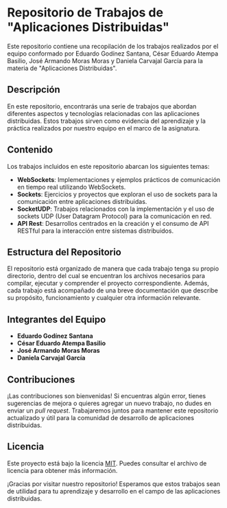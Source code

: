 # Repositorio de Trabajos de "Aplicaciones Distribuidas"

Este repositorio contiene una recopilación de los trabajos realizados por el equipo conformado por Eduardo Godínez Santana, César Eduardo Atempa Basilio, José Armando Moras Moras y Daniela Carvajal García para la materia de "Aplicaciones Distribuidas".

## Descripción

En este repositorio, encontrarás una serie de trabajos que abordan diferentes aspectos y tecnologías relacionadas con las aplicaciones distribuidas. Estos trabajos sirven como evidencia del aprendizaje y la práctica realizados por nuestro equipo en el marco de la asignatura.

## Contenido

Los trabajos incluidos en este repositorio abarcan los siguientes temas:

- **WebSockets**: Implementaciones y ejemplos prácticos de comunicación en tiempo real utilizando WebSockets.
- **Sockets**: Ejercicios y proyectos que exploran el uso de sockets para la comunicación entre aplicaciones distribuidas.
- **SocketUDP**: Trabajos relacionados con la implementación y el uso de sockets UDP (User Datagram Protocol) para la comunicación en red.
- **API Rest**: Desarrollos centrados en la creación y el consumo de API RESTful para la interacción entre sistemas distribuidos.

## Estructura del Repositorio

El repositorio está organizado de manera que cada trabajo tenga su propio directorio, dentro del cual se encuentran los archivos necesarios para compilar, ejecutar y comprender el proyecto correspondiente. Además, cada trabajo está acompañado de una breve documentación que describe su propósito, funcionamiento y cualquier otra información relevante.

## Integrantes del Equipo

- **Eduardo Godínez Santana**
- **César Eduardo Atempa Basilio**
- **José Armando Moras Moras**
- **Daniela Carvajal García**

## Contribuciones

¡Las contribuciones son bienvenidas! Si encuentras algún error, tienes sugerencias de mejora o quieres agregar un nuevo trabajo, no dudes en enviar un *pull request*. Trabajaremos juntos para mantener este repositorio actualizado y útil para la comunidad de desarrollo de aplicaciones distribuidas.

## Licencia

Este proyecto está bajo la licencia [MIT](LICENSE). Puedes consultar el archivo de licencia para obtener más información.

¡Gracias por visitar nuestro repositorio! Esperamos que estos trabajos sean de utilidad para tu aprendizaje y desarrollo en el campo de las aplicaciones distribuidas.
